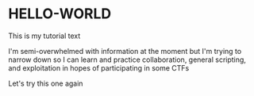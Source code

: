 # HELLO-WORLD

This is my tutorial text

I'm semi-overwhelmed with information at the moment but I'm trying to narrow down so I can learn and practice collaboration, general scripting, and exploitation in hopes of participating in some CTFs 

Let's try this one again
